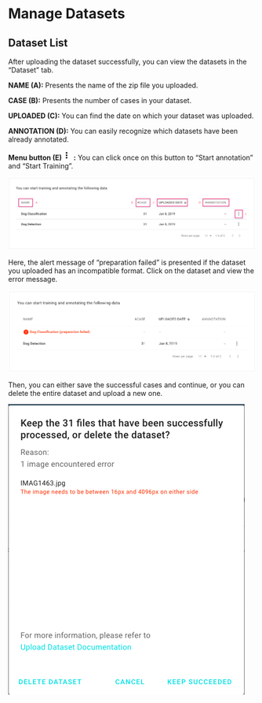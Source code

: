 # Manage Datasets

## Dataset List

After uploading the dataset successfully, you can view the datasets in the “Dataset” tab. 

**NAME \(A\):** Presents the name of the zip file you uploaded. 

**CASE \(B\):** Presents the number of cases in your dataset.

**UPLOADED \(C\):** You can find the date on which your dataset was uploaded. 

**ANNOTATION \(D\):** You can easily recognize which datasets have been already annotated. 

**Menu button \(E\)**![](../.gitbook/assets/image%20%286%29.png) **:** You can click once on this button to “Start annotation” and “Start Training”.

![](../.gitbook/assets/picture60.png)


Here, the alert message of “preparation failed” is presented if the dataset you uploaded has an incompatible format. Click on the dataset and view the error message.

![](../.gitbook/assets/picture58.png)

Then, you can either save the successful cases and continue, or you can delete the entire dataset and upload a new one.

![](../.gitbook/assets/picture59.png)


